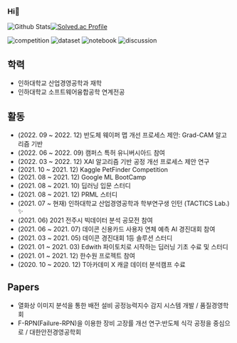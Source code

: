 ### Hi👋

![Github Stats](https://github-readme-stats.vercel.app/api?username=Hongyongmin&show_icons=true)[![Solved.ac Profile](http://mazassumnida.wtf/api/v2/generate_badge?boj=hym9771)](https://solved.ac/hym9771/)

![competition](https://road-to-kaggle-grandmaster.vercel.app/api/badges/hongyongmin/competition)
![dataset](https://road-to-kaggle-grandmaster.vercel.app/api/badges/hongyongmin/dataset)
![notebook](https://road-to-kaggle-grandmaster.vercel.app/api/badges/hongyongmin/notebook)
![discussion](https://road-to-kaggle-grandmaster.vercel.app/api/badges/hongyongmin/discussion)


## 학력
* 인하대학교 산업경영공학과 재학
* 인하대학교 소프트웨어융합공학 연계전공

## 활동
* (2022. 09 ~ 2022. 12) 반도체 웨이퍼 맵 개선 프로세스 제안: Grad-CAM 알고리즘 기반
* (2022. 06 ~ 2022. 09) 캠퍼스 특허 유니버시아드 참여
* (2022. 03 ~ 2022. 12) XAI 알고리즘 기반 공정 개선 프로세스 제안 연구
* (2021. 10 ~ 2021. 12) Kaggle PetFinder Competition
* (2021. 08 ~ 2021. 12) Google ML BootCamp
* (2021. 08 ~ 2021. 10) 딥러닝 입문 스터디
* (2021. 08 ~ 2021. 12) PRML 스터디
* (2021. 07 ~ 현재) 인하대학교 산업경영공학과 학부연구생 인턴 (TACTICS Lab.) ✨
* (2021. 06) 2021 전주시 빅데이터 분석 공모전 참여
* (2021. 06 ~ 2021. 07) 데이콘 신용카드 사용자 연체 예측 AI 경진대회 참여
* (2021. 03 ~ 2021. 05) 데이콘 경진대회 1등 솔루션 스터디
* (2021. 01 ~ 2021. 03) Edwith 파이토치로 시작하는 딥러닝 기초 수료 및 스터디
* (2021. 01 ~ 2021. 12) 한수원 프로젝트 참여
* (2020. 10 ~ 2020. 12) T아카데미 X 캐글 데이터 분석캠프 수료

## Papers
* 열화상 이미지 분석을 통한 배전 설비 공정능력지수 감지 시스템 개발 / 품질경영학회
* F-RPN(Failure-RPN)을 이용한 장비 고장률 개선 연구:반도체 식각 공정을 중심으로 / 대한안전경영공학회

<!--
**Hongyongmin/Hongyongmin** is a ✨ _special_ ✨ repository because its `README.md` (this file) appears on your GitHub profile.

Here are some ideas to get you started:

- 🔭 I’m currently working on ...
- 🌱 I’m currently learning ...
- 👯 I’m looking to collaborate on ...
- 🤔 I’m looking for help with ...
- 💬 Ask me about ...
- 📫 How to reach me: ...
- 😄 Pronouns: ...
- ⚡ Fun fact: ...
-->

